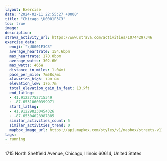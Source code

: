 ```yaml
---
layout: Exercise
date: '2024-02-11 22:55:27 +0000'
title: "Chicago \U0001F3C3"
toc: true
image:
description:
strava_activity_url: https://www.strava.com/activities/10744297346
exercise_data:
  emoji: "\U0001F3C3"
  average_heartrate: 154.6bpm
  max_heartrate: 170.0bpm
  average_watts: 302.6W
  max_watts: 465W
  distance_in_miles: 1.04mi
  pace_per_mile: 7m58s/mi
  elevation_high: 180.8m
  elevation_low: 176.7m
  total_elevation_gain_in_feet: 13.5ft
  end_latlng:
  - 41.91227752715349
  - -87.65310600399971
  start_latlng:
  - 41.912298230454326
  - -87.65304028987885
  similar_activities_count: 5
  similar_activities_trend: 0
  mapbox_image_url: https://api.mapbox.com/styles/v1/mapbox/streets-v11/static/path-5+787af2-1.0(cvx~Fjv~uOd%40CRBZ%3FDD%40TBHd%40Eb%40BPFR%5CDBNADBTr%40P%5EHBHAxAm%40t%40u%40j%40q%40TSb%40U~%40aAtCmBpAcADCN%40BARUJIB%40EL%5Dl%40u%40d%40c%40b%40GBEA%3FGDG%5CMXUj%40%5Bb%40m%40g%40%5Ee%40F_%40RyB%60B_Aj%40aApA_%40%5EyBjB%5BP%7D%40PQ%3FOMYw%40OYKMi%40SSCsAJQ%3FIECEEYY%40),pin-s-s+e5b22e(-87.65302,41.9109),pin-s-f+89ae00(-87.65306000000001,41.910899999999984)/auto/800x800?access_token=pk.eyJ1Ijoiam9zaGJlY2ttYW4iLCJhIjoiY205eWR2aDd1MWZ6djJrbXc4a3M0bWZleiJ9.XiG9OWkNcZk2QzjJbxLB4A
tags:
- running
---
```




1715 North Sheffield Avenue, Chicago, Illinois 60614, United States
